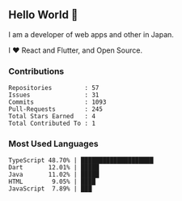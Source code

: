 ## Hello World 👋

I am a developer of web apps and other in Japan.

I ❤️ React and Flutter, and Open Source.

### Contributions

<!-- contributions start -->

    Repositories         : 57
    Issues               : 31
    Commits              : 1093
    Pull-Requests        : 245
    Total Stars Earned   : 4
    Total Contributed To : 1

<!-- contributions end -->

### Most Used Languages

<!-- most-used-languages start -->

    TypeScript 48.70% | ████████████████████
    Dart       12.01% | █████
    Java       11.02% | █████
    HTML        9.05% | ████
    JavaScript  7.89% | ███

<!-- most-used-languages end -->
